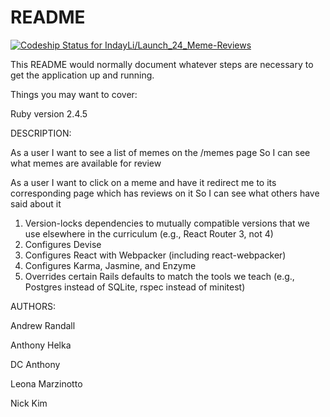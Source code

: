 # README

[![Codeship Status for IndayLi/Launch_24_Meme-Reviews](https://app.codeship.com/projects/05476c30-4750-0137-27b0-1201e7d87ad3/status?branch=master)](https://app.codeship.com/projects/337464)

This README would normally document whatever steps are necessary to get the
application up and running.

Things you may want to cover:

Ruby version 2.4.5

DESCRIPTION:

As a user
I want to see a list of memes on the /memes page
So I can see what memes are available for review

As a user
I want to click on a meme and have it redirect me to its corresponding page which has reviews on it
So I can see what others have said about it


1) Version-locks dependencies to mutually compatible versions that we use elsewhere in the curriculum (e.g., React Router 3, not 4)
2) Configures Devise
3) Configures React with Webpacker (including react-webpacker)
4) Configures Karma, Jasmine, and Enzyme
5) Overrides certain Rails defaults to match the tools we teach (e.g., Postgres instead of SQLite, rspec instead of minitest)


AUTHORS:

Andrew Randall

Anthony Helka

DC Anthony

Leona Marzinotto

Nick Kim

